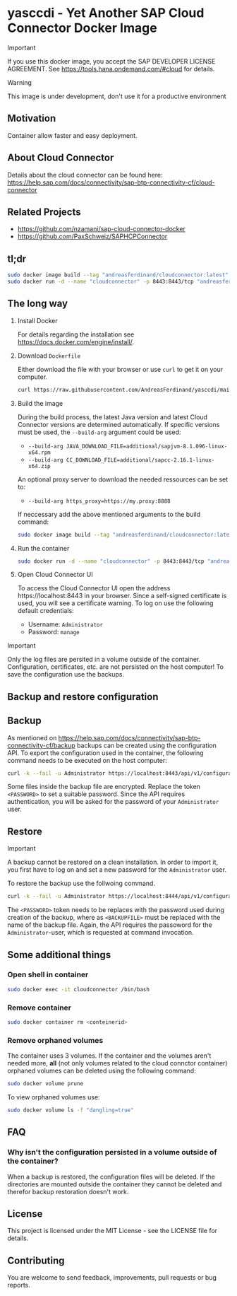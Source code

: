 # yasccdi - Yet Another SAP Cloud Connector Docker Image

> [!IMPORTANT]  
> If you use this docker image, you accept the SAP DEVELOPER LICENSE AGREEMENT. See https://tools.hana.ondemand.com/#cloud for details.

> [!WARNING]  
> This image is under development, don't use it for a productive environment

## Motivation
Container allow faster and easy deployment.

## About Cloud Connector
Details about the cloud connector can be found here: https://help.sap.com/docs/connectivity/sap-btp-connectivity-cf/cloud-connector

## Related Projects
* https://github.com/nzamani/sap-cloud-connector-docker
* https://github.com/PaxSchweiz/SAPHCPConnector

## tl;dr
```bash
sudo docker image build --tag "andreasferdinand/cloudconnector:latest" .
sudo docker run -d --name "cloudconnector" -p 8443:8443/tcp "andreasferdinand/cloudconnector:latest" --restart unless-stopped
```

## The long way
1. Install Docker

    For details regarding the installation see https://docs.docker.com/engine/install/.

2. Download `Dockerfile`

    Either download the file with your browser or use `curl` to get it on your computer.

    ```bash
    curl https://raw.githubusercontent.com/AndreasFerdinand/yasccdi/main/Dockerfile -o Dockerfile
    ```

3. Build the image

    During the build process, the latest Java version and latest Cloud Connector versions are determined automatically. If specific versions must be used, the `--build-arg` argument could be used:

    * `--build-arg JAVA_DOWNLOAD_FILE=additional/sapjvm-8.1.096-linux-x64.rpm`
    * `--build-arg CC_DOWNLOAD_FILE=additional/sapcc-2.16.1-linux-x64.zip`

    An optional proxy server to download the needed ressources can be set to:

    * `--build-arg https_proxy=https://my.proxy:8888`

    If neccessary add the above mentioned arguments to the build command:

    ```bash
    sudo docker image build --tag "andreasferdinand/cloudconnector:latest" .
    ```

4. Run the container

    ```bash
    sudo docker run -d --name "cloudconnector" -p 8443:8443/tcp "andreasferdinand/cloudconnector:latest" --restart unless-stopped
    ```

5. Open Cloud Connector UI

    To access the Cloud Connector UI open the address https://localhost:8443 in your browser. Since a self-signed certificate is used, you will see a certificate warning.
    To log on use the following default credentials:

    * Username: `Administrator`
    * Password: `manage`

> [!IMPORTANT]  
> Only the log files are persited in a volume outside of the container. Configuration, certificates, etc. are not persisted on the host computer! To save the configuration use the backups.

## Backup and restore configuration
## Backup
As mentioned on https://help.sap.com/docs/connectivity/sap-btp-connectivity-cf/backup backups can be created using the configuration API. To export the configuration used in the container, the following command needs to be executed on the host computer:

```bash
curl -k --fail -u Administrator https://localhost:8443/api/v1/configuration/backup -X POST -H 'Content-Type: application/json' -d "{\"password\":\"<PASSWORD>\"}" -o CloudConnectorBackup_$(date -I).zip
```

Some files inside the backup file are encrypted. Replace the token `<PASSWORD>` to set a suitable password. Since the API requires authentication, you will be asked for the password of your `Administrator` user.

## Restore

> [!IMPORTANT]  
> A backup cannot be restored on a clean installation. In order to import it, you first have to log on and set a new password for the `Administrator` user.

To restore the backup use the follwoing command.

```bash
curl -k --fail -u Administrator https://localhost:8444/api/v1/configuration/backup -X PUT -F 'password=<PASSWORD>' -F backup=@<BACKUPFILE>
```

The `<PASSWORD>` token needs to be replaces with the password used during creation of the backup, where as `<BACKUPFILE>` must be replaced with the name of the backup file. Again, the API requires the passoword for the `Administrator`-user, which is requested at command invocation.

## Some additional things

### Open shell in container
```bash
sudo docker exec -it cloudconnector /bin/bash
```

### Remove container
```bash
sudo docker container rm <conteinerid>
```

### Remove orphaned volumes
The container uses 3 volumes. If the container and the volumes aren't needed more, **all** (not only volumes related to the cloud connctor container) orphaned volumes can be deleted using the following command:

```bash
sudo docker volume prune
```

To view orphaned volumes use:

```bash
sudo docker volume ls -f "dangling=true"
```

## FAQ
### Why isn't the configuration persisted in a volume outside of the container?
When a backup is restored, the configuration files will be deleted. If the directories are mounted outside the container they cannot be deleted and therefor backup restoration doesn't work.

## License
This project is licensed under the MIT License - see the LICENSE file for details.

## Contributing
You are welcome to send feedback, improvements, pull requests or bug reports.

